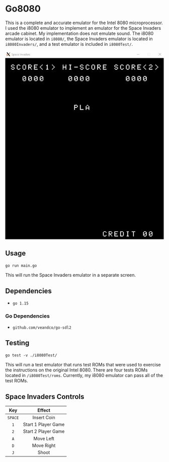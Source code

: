 # Go8080

This is a complete and accurate emulator for the Intel 8080 microprocessor. I used the i8080 emulator to implement an emulator for the Space Invaders arcade cabinet. My implementation does not emulate sound. The i8080 emulator is located in `i8080/`, the Space Invaders emulator is located in `i8080Invaders/`, and a test emulator is included in `i8080Test/`.

![](https://github.com/is386/Go8080/blob/main/demo.gif?raw=true)

## Usage

`go run main.go`

This will run the Space Invaders emulator in a separate screen.

## Dependencies

- `go 1.15`

### Go Dependencies

- `github.com/veandco/go-sdl2`

## Testing

`go test -v ./i8080Test/`

This will run a test emulator that runs test ROMs that were used to exercise the instructions on the original Intel 8080. There are four tests ROMs located in `/i8080Test/roms`. Currently, my i8080 emulator can pass all of the test ROMs.

## Space Invaders Controls

|   Key   |       Effect        |
| :-----: | :-----------------: |
| `SPACE` |     Insert Coin     |
|   `1`   | Start 1 Player Game |
|   `2`   | Start 2 Player Game |
|   `A`   |      Move Left      |
|   `D`   |     Move Right      |
|   `J`   |        Shoot        |
